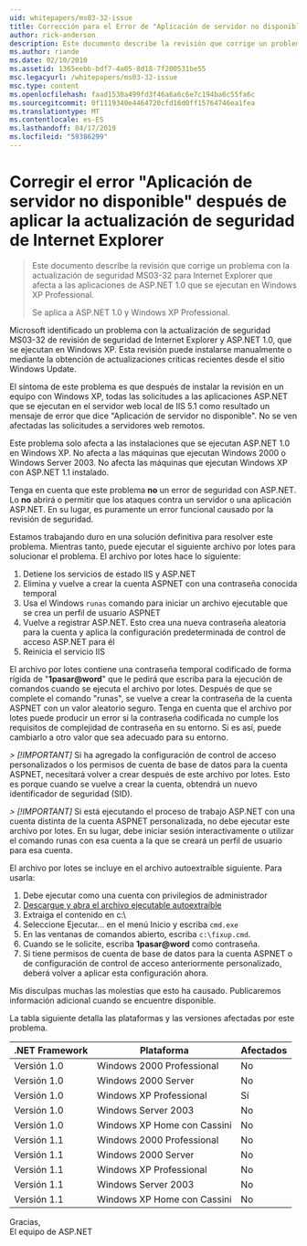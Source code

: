 ```yaml
---
uid: whitepapers/ms03-32-issue
title: Corrección para el Error de "Aplicación de servidor no disponible" después de aplicar la actualización de seguridad para Internet Explorer | Microsoft Docs
author: rick-anderson
description: Este documento describe la revisión que corrige un problema con la actualización de seguridad MS03-32 para Internet Explorer que afecta a las aplicaciones de ASP.NET 1.0 que se ejecutan en Wi...
ms.author: riande
ms.date: 02/10/2010
ms.assetid: 1365eebb-bdf7-4a05-8d18-7f200531be55
msc.legacyurl: /whitepapers/ms03-32-issue
msc.type: content
ms.openlocfilehash: faad1530a499fd3f46a6a6c6e7c194ba6c55fa6c
ms.sourcegitcommit: 0f1119340e4464720cfd16d0ff15764746ea1fea
ms.translationtype: MT
ms.contentlocale: es-ES
ms.lasthandoff: 04/17/2019
ms.locfileid: "59386299"
---
```

# <a name="fix-for-server-application-unavailable-error-after-applying-security-update-for-ie"></a>Corregir el error "Aplicación de servidor no disponible" después de aplicar la actualización de seguridad de Internet Explorer

> Este documento describe la revisión que corrige un problema con la actualización de seguridad MS03-32 para Internet Explorer que afecta a las aplicaciones de ASP.NET 1.0 que se ejecutan en Windows XP Professional.
> 
> Se aplica a ASP.NET 1.0 y Windows XP Professional.


Microsoft identificado un problema con la actualización de seguridad MS03-32 de revisión de seguridad de Internet Explorer y ASP.NET 1.0, que se ejecutan en Windows XP. Esta revisión puede instalarse manualmente o mediante la obtención de actualizaciones críticas recientes desde el sitio Windows Update.

El síntoma de este problema es que después de instalar la revisión en un equipo con Windows XP, todas las solicitudes a las aplicaciones ASP.NET que se ejecutan en el servidor web local de IIS 5.1 como resultado un mensaje de error que dice "Aplicación de servidor no disponible". No se ven afectadas las solicitudes a servidores web remotos.

Este problema solo afecta a las instalaciones que se ejecutan ASP.NET 1.0 en Windows XP. No afecta a las máquinas que ejecutan Windows 2000 o Windows Server 2003. No afecta las máquinas que ejecutan Windows XP con ASP.NET 1.1 instalado.

Tenga en cuenta que este problema **no** un error de seguridad con ASP.NET. Lo **no** abrirá o permitir que los ataques contra un servidor o una aplicación ASP.NET. En su lugar, es puramente un error funcional causado por la revisión de seguridad.

Estamos trabajando duro en una solución definitiva para resolver este problema. Mientras tanto, puede ejecutar el siguiente archivo por lotes para solucionar el problema. El archivo por lotes hace lo siguiente:

1. Detiene los servicios de estado IIS y ASP.NET
2. Elimina y vuelve a crear la cuenta ASPNET con una contraseña conocida temporal
3. Usa el Windows `runas` comando para iniciar un archivo ejecutable que se crea un perfil de usuario ASPNET
4. Vuelve a registrar ASP.NET. Esto crea una nueva contraseña aleatoria para la cuenta y aplica la configuración predeterminada de control de acceso ASP.NET para él
5. Reinicia el servicio IIS

El archivo por lotes contiene una contraseña temporal codificado de forma rígida de "<strong>1pasar\@word</strong>" que le pedirá que escriba para la ejecución de comandos cuando se ejecuta el archivo por lotes. Después de que se complete el comando "runas", se vuelve a crear la contraseña de la cuenta ASPNET con un valor aleatorio seguro. Tenga en cuenta que el archivo por lotes puede producir un error si la contraseña codificada no cumple los requisitos de complejidad de contraseña en su entorno. Si es así, puede cambiarlo a otro valor que sea adecuado para su entorno.

*> [!IMPORTANT]* Si ha agregado la configuración de control de acceso personalizados o los permisos de cuenta de base de datos para la cuenta ASPNET, necesitará volver a crear después de este archivo por lotes. Esto es porque cuando se vuelve a crear la cuenta, obtendrá un nuevo identificador de seguridad (SID).

*> [!IMPORTANT]* Si está ejecutando el proceso de trabajo ASP.NET con una cuenta distinta de la cuenta ASPNET personalizada, no debe ejecutar este archivo por lotes. En su lugar, debe iniciar sesión interactivamente o utilizar el comando runas con esa cuenta a la que se creará un perfil de usuario para esa cuenta.

El archivo por lotes se incluye en el archivo autoextraíble siguiente. Para usarla:

1. Debe ejecutar como una cuenta con privilegios de administrador
2. [Descargue y abra el archivo ejecutable autoextraíble](ms03-32-issue/_static/fixup1.exe)
3. Extraiga el contenido en c:\
4. Seleccione Ejecutar... en el menú Inicio y escriba `cmd.exe`
5. En las ventanas de comandos abierto, escriba `c:\fixup.cmd`.
6. Cuando se le solicite, escriba <strong>1pasar\@word</strong> como contraseña.
7. Si tiene permisos de cuenta de base de datos para la cuenta ASPNET o de configuración de control de acceso anteriormente personalizado, deberá volver a aplicar esta configuración ahora.

Mis disculpas muchas las molestias que esto ha causado. Publicaremos información adicional cuando se encuentre disponible.

La tabla siguiente detalla las plataformas y las versiones afectadas por este problema.

| .NET Framework | Plataforma | Afectados |
| --- | --- | --- |
| Versión 1.0 | Windows 2000 Professional | No |
| Versión 1.0 | Windows 2000 Server | No |
| Versión 1.0 | Windows XP Professional | Sí |
| Versión 1.0 | Windows Server 2003 | No |
| Versión 1.0 | Windows XP Home con Cassini | No |
| Versión 1.1 | Windows 2000 Professional | No |
| Versión 1.1 | Windows 2000 Server | No |
| Versión 1.1 | Windows XP Professional | No |
| Versión 1.1 | Windows Server 2003 | No |
| Versión 1.1 | Windows XP Home con Cassini | No |

Gracias,   
 El equipo de ASP.NET
